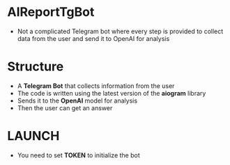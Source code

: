 # <strong>AIReportTgBot</strong>

- Not a complicated Telegram bot where every step is provided to collect data from the user and send it to OpenAI for analysis

# Structure

- A <strong>Telegram Bot</strong> that collects information from the user<br>
- The code is written using the latest version of the <strong>aiogram</strong> library<br>
- Sends it to the <strong>OpenAI</strong> model for analysis<br>
- Then the user can get an answer


# <strong>LAUNCH</strong>
- You need to set <strong>TOKEN</strong> to initialize the bot

